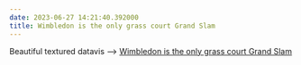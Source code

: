 ```yaml
---
date: 2023-06-27 14:21:40.392000
title: Wimbledon is the only grass court Grand Slam
---
```


Beautiful textured datavis --> [Wimbledon is the only grass court Grand Slam](https://www.reuters.com/graphics/TENNIS-WIMBLEDON/GRAPHIC/lbvggkzjmvq/)